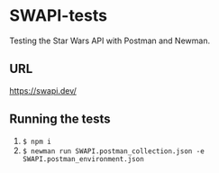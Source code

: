 # SWAPI-tests
Testing the Star Wars API with Postman and Newman.
## URL
https://swapi.dev/
## Running the tests
1. `$ npm i`
2. `$ newman run SWAPI.postman_collection.json -e SWAPI.postman_environment.json`
